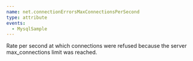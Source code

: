 ```yaml
---
name: net.connectionErrorsMaxConnectionsPerSecond
type: attribute
events:
  - MysqlSample
---
```


Rate per second at which connections were refused because the server max\_connections limit was reached.